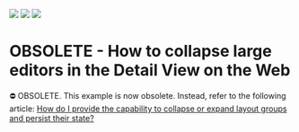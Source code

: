 <!-- default badges list -->
![](https://img.shields.io/endpoint?url=https://codecentral.devexpress.com/api/v1/VersionRange/134075103/14.2.3%2B)
[![](https://img.shields.io/badge/Open_in_DevExpress_Support_Center-FF7200?style=flat-square&logo=DevExpress&logoColor=white)](https://supportcenter.devexpress.com/ticket/details/E1499)
[![](https://img.shields.io/badge/📖_How_to_use_DevExpress_Examples-e9f6fc?style=flat-square)](https://docs.devexpress.com/GeneralInformation/403183)
<!-- default badges end -->
# OBSOLETE - How to collapse large editors in the Detail View on the Web


⛔ OBSOLETE. This example is now obsolete. Instead, refer to the following article: [How do I provide the capability to collapse or expand layout groups and persist their state?](https://supportcenter.devexpress.com/ticket/details/s135134/how-do-i-provide-the-capability-to-collapse-or-expand-layout-groups-and-persist-their)


